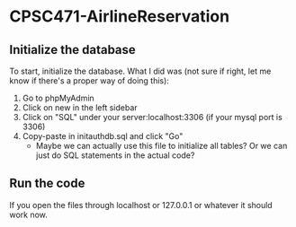 # CPSC471-AirlineReservation

## Initialize the database

To start, initialize the database. What I did was (not sure if right, let me know if there's a proper way of doing this):

1. Go to phpMyAdmin
2. Click on new in the left sidebar
3. Click on "SQL" under your server:localhost:3306 (if your mysql port is 3306)
4. Copy-paste in initauthdb.sql and click "Go"
    - Maybe we can actually use this file to initialize all tables? Or we can just do SQL statements in the actual code?

## Run the code
If you open the files through localhost or 127.0.0.1 or whatever it should work now.
